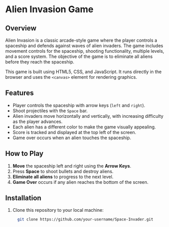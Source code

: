 # Alien Invasion Game

## Overview

Alien Invasion is a classic arcade-style game where the player controls a spaceship and defends against waves of alien invaders. The game includes movement controls for the spaceship, shooting functionality, multiple levels, and a score system. The objective of the game is to eliminate all aliens before they reach the spaceship.

This game is built using HTML5, CSS, and JavaScript. It runs directly in the browser and uses the `<canvas>` element for rendering graphics.

## Features

- Player controls the spaceship with arrow keys (`left` and `right`).
- Shoot projectiles with the `Space` bar.
- Alien invaders move horizontally and vertically, with increasing difficulty as the player advances.
- Each alien has a different color to make the game visually appealing.
- Score is tracked and displayed at the top left of the screen.
- Game over occurs when an alien touches the spaceship.

## How to Play

1. **Move** the spaceship left and right using the **Arrow Keys**.
2. Press **Space** to shoot bullets and destroy aliens.
3. **Eliminate all aliens** to progress to the next level.
4. **Game Over** occurs if any alien reaches the bottom of the screen.

## Installation

1. Clone this repository to your local machine:
   ```bash
     git clone https://github.com/your-username/Space-Invader.git

